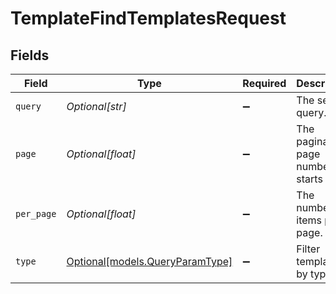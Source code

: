 # TemplateFindTemplatesRequest


## Fields

| Field                                                          | Type                                                           | Required                                                       | Description                                                    |
| -------------------------------------------------------------- | -------------------------------------------------------------- | -------------------------------------------------------------- | -------------------------------------------------------------- |
| `query`                                                        | *Optional[str]*                                                | :heavy_minus_sign:                                             | The search query.                                              |
| `page`                                                         | *Optional[float]*                                              | :heavy_minus_sign:                                             | The pagination page number, starts at 1.                       |
| `per_page`                                                     | *Optional[float]*                                              | :heavy_minus_sign:                                             | The number of items per page.                                  |
| `type`                                                         | [Optional[models.QueryParamType]](../models/queryparamtype.md) | :heavy_minus_sign:                                             | Filter templates by type.                                      |